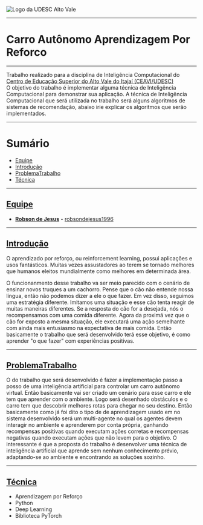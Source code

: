 


<!-- Visualizador online: https://stackedit.io/ -->
 ![Logo da UDESC Alto Vale](http://www1.udesc.br/imagens/id_submenu/2019/marca_alto_vale_horizontal_assinatura_rgb_01.jpg)

---
# Carro Autônomo Aprendizagem Por Reforco

---

Trabalho realizado para a disciplina de Inteligência Computacional do [Centro de Educação Superior do Alto Vale do Itajaí (CEAVI/UDESC)](https://www.udesc.br/ceavi)<br> O objetivo do trabalho é implementar alguma técnica de Inteligência Computacional para demonstrar sua aplicação. A técnica de Inteligência Computacional que será utilizada no trabalho será alguns algoritmos de sistemas de recomendação, abaixo irie explicar os algoritmos que serão implementados.


---

# Sumário 
* [Equipe](#equipe)
* [Introdução](#introdução)
* [ProblemaTrabalho](#problemaTrabalho)
* [Técnica](#tecnica)

---

## [Equipe](#equipe)
 - [**Robson de Jesus**](mailto:robson.jesus@edu.udesc.br) - [robsondejesus1996](https://github.com/robsondejesus1996)



---


## [Introdução](#introdução)

<p>
O aprendizado por reforço, ou reinforcement learning, possui aplicações e usos fantásticos. Muitas vezes assustadores ao terem se tornado melhores que humanos eleitos mundialmente como melhores em determinada área.
</p>

<p>
O funcionanmento desse trabalho va ser meio parecido com o cenário de ensinar novos truques a um cachorro. Pense que o cão não entende nossa língua, então não podemos dizer a ele o que fazer. Em vez disso, seguimos uma estratégia diferente. Imitamos uma situação e esse cão tenta reagir de muitas maneiras diferentes. Se a resposta do cão for a desejada, nós o recompensamos com uma comida diferente. Agora da proximá vez que o cão for exposto a mesma situação, ele executará uma ação semelhante com ainda mais entusiasmo na expectativa de mais comida. Então basicamente o trabalho que será desenvolvido terá esse objetivo, é como aprender "o que fazer" com experiências positivas. 
</p>



---

## [ProblemaTrabalho](#problemaTrabalho)

O do trabalho que será desenvolvido é fazer a implementação passo a posso de uma inteligência artificial para controlar um carro autônomo virtual. Então basicamente vai ser criado um cenário para esse carro e ele tem que aprender com o ambiente. Logo será desenhado obstáculos e o carro tem que descobrir melhores rotas para chegar no seu destino. Então basicamente como já foi dito o tipo de de aprendizagem usado em no sistema desenvolvido será um multi-agente no qual os agentes devem interagir no ambiente e aprenderem por conta própria, ganhando recompensas positivas quando executam ações corretas e recompensas negativas quando executam ações que não levem para o objetivo. O interessante é que a proposta do trabalho é desenvolver uma técnica de inteligência artificial que  aprende sem nenhum conhecimento prévio, adaptando-se ao ambiente e encontrando as soluções sozinho. 


---

## [Técnica](#tecnica)

- Aprendizagem por Reforço
- Python 
- Deep Learning
- Biblioteca PyTorch 